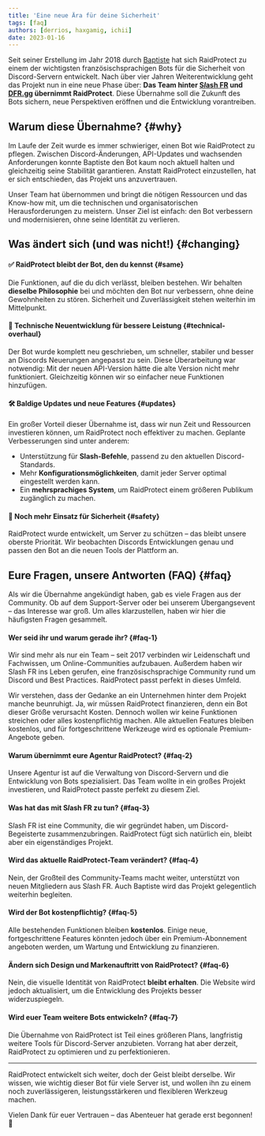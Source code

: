 ```yaml
---
title: 'Eine neue Ära für deine Sicherheit'
tags: [faq]
authors: [derrios, haxgamig, ichii]
date: 2023-01-16
---
```


Seit seiner Erstellung im Jahr 2018 durch [Baptiste](https://baptiste.lol/) hat sich RaidProtect zu einem der wichtigsten französischsprachigen Bots für die Sicherheit von Discord-Servern entwickelt. Nach über vier Jahren Weiterentwicklung geht das Projekt nun in eine neue Phase über: **Das Team hinter [S*l*ash FR](https://slash.fr.community/) und [DFR.gg](https://dfr.gg/) übernimmt RaidProtect**. Diese Übernahme soll die Zukunft des Bots sichern, neue Perspektiven eröffnen und die Entwicklung vorantreiben.

<!--truncate-->

## Warum diese Übernahme? {#why}

Im Laufe der Zeit wurde es immer schwieriger, einen Bot wie RaidProtect zu pflegen. Zwischen Discord-Änderungen, API-Updates und wachsenden Anforderungen konnte Baptiste den Bot kaum noch aktuell halten und gleichzeitig seine Stabilität garantieren. Anstatt RaidProtect einzustellen, hat er sich entschieden, das Projekt uns anzuvertrauen.

Unser Team hat übernommen und bringt die nötigen Ressourcen und das Know-how mit, um die technischen und organisatorischen Herausforderungen zu meistern. Unser Ziel ist einfach: den Bot verbessern und modernisieren, ohne seine Identität zu verlieren.

## Was ändert sich (und was nicht!) {#changing}

#### ✅ RaidProtect bleibt der Bot, den du kennst {#same}
Die Funktionen, auf die du dich verlässt, bleiben bestehen. Wir behalten **dieselbe Philosophie** bei und möchten den Bot nur verbessern, ohne deine Gewohnheiten zu stören. Sicherheit und Zuverlässigkeit stehen weiterhin im Mittelpunkt.

#### 🔄 Technische Neuentwicklung für bessere Leistung {#technical-overhaul}
Der Bot wurde komplett neu geschrieben, um schneller, stabiler und besser an Discords Neuerungen angepasst zu sein. Diese Überarbeitung war notwendig: Mit der neuen API-Version hätte die alte Version nicht mehr funktioniert. Gleichzeitig können wir so einfacher neue Funktionen hinzufügen.

#### 🛠️ Baldige Updates und neue Features {#updates}
Ein großer Vorteil dieser Übernahme ist, dass wir nun Zeit und Ressourcen investieren können, um RaidProtect noch effektiver zu machen. Geplante Verbesserungen sind unter anderem:
- Unterstützung für **Slash-Befehle**, passend zu den aktuellen Discord-Standards.
- Mehr **Konfigurationsmöglichkeiten**, damit jeder Server optimal eingestellt werden kann.
- Ein **mehrsprachiges System**, um RaidProtect einem größeren Publikum zugänglich zu machen.

#### 🔐 Noch mehr Einsatz für Sicherheit {#safety}
RaidProtect wurde entwickelt, um Server zu schützen – das bleibt unsere oberste Priorität. Wir beobachten Discords Entwicklungen genau und passen den Bot an die neuen Tools der Plattform an.

## Eure Fragen, unsere Antworten (FAQ) {#faq}

Als wir die Übernahme angekündigt haben, gab es viele Fragen aus der Community. Ob auf dem Support-Server oder bei unserem Übergangsevent – das Interesse war groß. Um alles klarzustellen, haben wir hier die häufigsten Fragen gesammelt.

#### Wer seid ihr und warum gerade ihr? {#faq-1}
Wir sind mehr als nur ein Team – seit 2017 verbinden wir Leidenschaft und Fachwissen, um Online-Communities aufzubauen. Außerdem haben wir S*l*ash FR ins Leben gerufen, eine französischsprachige Community rund um Discord und Best Practices. RaidProtect passt perfekt in dieses Umfeld.

Wir verstehen, dass der Gedanke an ein Unternehmen hinter dem Projekt manche beunruhigt. Ja, wir müssen RaidProtect finanzieren, denn ein Bot dieser Größe verursacht Kosten. Dennoch wollen wir keine Funktionen streichen oder alles kostenpflichtig machen. Alle aktuellen Features bleiben kostenlos, und für fortgeschrittene Werkzeuge wird es optionale Premium-Angebote geben.

#### Warum übernimmt eure Agentur RaidProtect? {#faq-2}
Unsere Agentur ist auf die Verwaltung von Discord-Servern und die Entwicklung von Bots spezialisiert. Das Team wollte in ein großes Projekt investieren, und RaidProtect passte perfekt zu diesem Ziel.

#### Was hat das mit S*l*ash FR zu tun? {#faq-3}
S*l*ash FR ist eine Community, die wir gegründet haben, um Discord-Begeisterte zusammenzubringen. RaidProtect fügt sich natürlich ein, bleibt aber ein eigenständiges Projekt.

#### Wird das aktuelle RaidProtect-Team verändert? {#faq-4}
Nein, der Großteil des Community-Teams macht weiter, unterstützt von neuen Mitgliedern aus S*l*ash FR. Auch Baptiste wird das Projekt gelegentlich weiterhin begleiten.

#### Wird der Bot kostenpflichtig? {#faq-5}
Alle bestehenden Funktionen bleiben **kostenlos**. Einige neue, fortgeschrittene Features könnten jedoch über ein Premium-Abonnement angeboten werden, um Wartung und Entwicklung zu finanzieren.

#### Ändern sich Design und Markenauftritt von RaidProtect? {#faq-6}
Nein, die visuelle Identität von RaidProtect **bleibt erhalten**. Die Website wird jedoch aktualisiert, um die Entwicklung des Projekts besser widerzuspiegeln.

#### Wird euer Team weitere Bots entwickeln? {#faq-7}
Die Übernahme von RaidProtect ist Teil eines größeren Plans, langfristig weitere Tools für Discord-Server anzubieten. Vorrang hat aber derzeit, RaidProtect zu optimieren und zu perfektionieren.

---

RaidProtect entwickelt sich weiter, doch der Geist bleibt derselbe. Wir wissen, wie wichtig dieser Bot für viele Server ist, und wollen ihn zu einem noch zuverlässigeren, leistungsstärkeren und flexibleren Werkzeug machen.

Vielen Dank für euer Vertrauen – das Abenteuer hat gerade erst begonnen! 🚀
